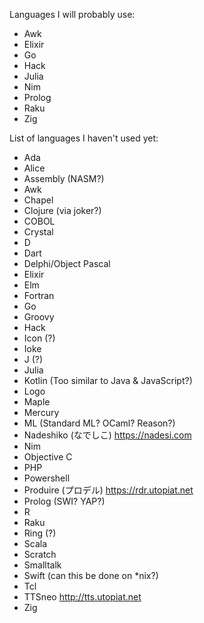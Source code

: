 Languages I will probably use:

- Awk
- Elixir
- Go
- Hack
- Julia
- Nim
- Prolog
- Raku
- Zig

List of languages I haven't used yet:

- Ada
- Alice
- Assembly (NASM?)
- Awk
- Chapel
- Clojure (via joker?)
- COBOL
- Crystal
- D
- Dart
- Delphi/Object Pascal
- Elixir
- Elm
- Fortran
- Go
- Groovy
- Hack
- Icon (?)
- Ioke
- J (?)
- Julia
- Kotlin (Too similar to Java & JavaScript?)
- Logo
- Maple
- Mercury
- ML (Standard ML? OCaml? Reason?)
- Nadeshiko (なでしこ) https://nadesi.com
- Nim
- Objective C
- PHP
- Powershell
- Produire (プロデル) https://rdr.utopiat.net
- Prolog (SWI? YAP?)
- R
- Raku
- Ring (?)
- Scala
- Scratch
- Smalltalk
- Swift (can this be done on *nix?)
- Tcl
- TTSneo http://tts.utopiat.net
- Zig
